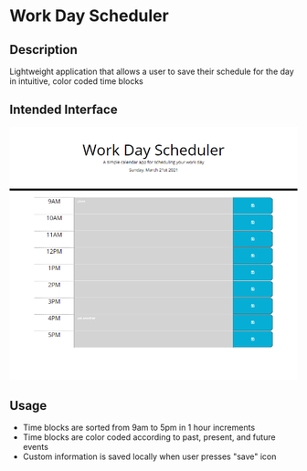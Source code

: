 # Work Day Scheduler

## Description

Lightweight application that allows a user to save their schedule for the day in intuitive, color coded time blocks

## Intended Interface

![A user clicks on slots on the color-coded calendar and edits the events.](./Assets/website-interface.png)

## Usage

* Time blocks are sorted from 9am to 5pm in 1 hour increments
* Time blocks are color coded according to past, present, and future events
* Custom information is saved locally when user presses "save" icon  
